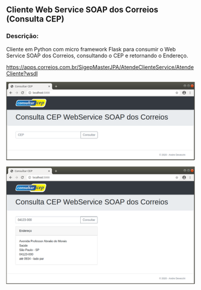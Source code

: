 ## Cliente Web Service SOAP dos Correios (Consulta CEP)

### Descrição:

Cliente em Python com micro framework Flask para consumir o Web Service SOAP dos Correios, consultando o CEP e retornando o Endereço.

https://apps.correios.com.br/SigepMasterJPA/AtendeClienteService/AtendeCliente?wsdl

![Tela principal](https://github.com/adevecchi/flask-consulta-cep/blob/main/static/images/consultar-cep-1.png)

![Tela principal](https://github.com/adevecchi/flask-consulta-cep/blob/main/static/images/consultar-cep-2.png)

